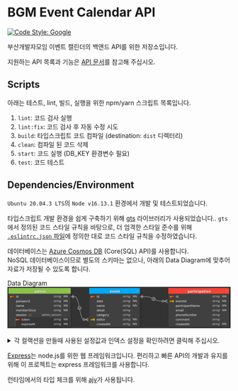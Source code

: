 # BGM Event Calendar API

[![Code Style: Google](https://img.shields.io/badge/code%20style-google-blueviolet.svg)](https://github.com/google/gts)


부산개발자모임 이벤트 캘린더의 백앤드 API를 위한 저장소입니다.

지원하는 API 목록과 기능은 [API 문서](https://busandevelopers.github.io/BGM-Event-Calendar-API-Documentation/)를 참고해 주십시오.


## Scripts

아래는 테스트, lint, 빌드, 실행을 위한 npm/yarn 스크립트 목록입니다.

1. `lint`: 코드 검사 실행
2. `lint:fix`: 코드 검사 후 자동 수정 시도
3. `build`: 타입스크립트 코드 컴파일 (destination: `dist` 디렉터리)
4. `clean`: 컴파일 된 코드 삭제
5. `start`: 코드 실행 (DB_KEY 환경변수 필요)
6. `test`: 코드 테스트


## Dependencies/Environment

`Ubuntu 20.04.3 LTS`의 `Node v16.13.1` 환경에서 개발 및 테스트되었습니다.

타입스크립트 개발 환경을 쉽게 구축하기 위해 [gts](https://github.com/google/gts) 라이브러리가 사용되었습니다..
`gts`에서 정의된 코드 스타일 규칙을 바탕으로, 더 엄격한 스타일 준수를 위해 [`.eslintrc.json` 파일](https://github.com/BusanDevelopers/BGM-Event-Calendar-API/blob/main/.eslintrc.json)에 정의한 대로 코드 스타일 규칙을 수정하였습니다.

데이터베이스는 [Azure Cosmos DB](https://docs.microsoft.com/en-us/azure/cosmos-db/introduction) (Core(SQL) API)를 사용합니다.  
NoSQL 데이터베이스이므로 별도의 스키마는 없으나, 아래의 Data Diagram에 맞추어 자료가 저장될 수 있도록 합니다.

Data Diagram
![ERD.png](img/ERD.png)

<details>
  <summary>각 컬랙션을 만들때 사용된 설정값과 인덱스 설정을 확인하려면 클릭해 주십시오.</summary>
 

[comment]: <> (  `admin` 테이블을 만들기 위한 SQL 쿼리)

[comment]: <> (  ``` SQL)

[comment]: <> (  CREATE TABLE admin &#40;)

[comment]: <> (    username VARCHAR&#40;12&#41; NOT NULL PRIMARY KEY,)

[comment]: <> (    password CHAR&#40;88&#41; NOT NULL,)

[comment]: <> (    name VARCHAR&#40;255&#41; NOT NULL,)

[comment]: <> (    membersince TIMESTAMP NOT NULL DEFAULT CURRENT_TIMESTAMP)

[comment]: <> (  &#41; CHARSET=utf8mb4 COLLATE=utf8mb4_general_ci;)

[comment]: <> (  ```)

[comment]: <> (  `admin_session` 테이블을 만들기 위한 SQL 쿼리)

[comment]: <> (  ``` SQL)

[comment]: <> (  CREATE TABLE admin_session &#40;)

[comment]: <> (    username VARCHAR&#40;12&#41; NOT NULL UNIQUE,)

[comment]: <> (    FOREIGN KEY &#40;username&#41; REFERENCES admin&#40;username&#41; ON DELETE CASCADE ON UPDATE CASCADE,)

[comment]: <> (    INDEX index_username&#40;username&#41;,)

[comment]: <> (    token VARCHAR&#40;255&#41; NOT NULL PRIMARY KEY,)

[comment]: <> (    expires TIMESTAMP NOT NULL DEFAULT CURRENT_TIMESTAMP,)

[comment]: <> (  &#41; CHARSET=utf8mb4 COLLATE=utf8mb4_general_ci;)

[comment]: <> (  ```)

[comment]: <> (  `event` 테이블을 만들기 위한 SQL 쿼리)

[comment]: <> (  ``` SQL)

[comment]: <> (  CREATE TABLE event &#40;)

[comment]: <> (    id INT&#40;11&#41; NOT NULL AUTO_INCREMENT PRIMARY KEY,)

[comment]: <> (    date TIMESTAMP NOT NULL DEFAULT CURRENT_TIMESTAMP,)

[comment]: <> (    INDEX index_date&#40;date&#41;,)

[comment]: <> (    name VARCHAR&#40;255&#41; NOT NULL,)

[comment]: <> (    detail MEDIUMTEXT NULL DEFAULT NULL,)

[comment]: <> (    category VARCHAR&#40;255&#41; NULL DEFAULT NULL,)

[comment]: <> (    editor VARCHAR&#40;12&#41; NOT NULL,)

[comment]: <> (    FOREIGN KEY &#40;editor&#41; REFERENCES admin&#40;username&#41; ON DELETE CASCADE ON UPDATE CASCADE)

[comment]: <> (  &#41; CHARSET=utf8mb4 COLLATE=utf8mb4_general_ci;)

[comment]: <> (  ```)

[comment]: <> (  `participation` 테이블을 만들기 위한 SQL 쿼리)

[comment]: <> (  ``` SQL)

[comment]: <> (  CREATE TABLE participation &#40;)

[comment]: <> (    id INT&#40;11&#41; NOT NULL AUTO_INCREMENT PRIMARY KEY,)

[comment]: <> (    event_id INT&#40;11&#41; NOT NULL,)

[comment]: <> (    FOREIGN KEY &#40;event_id&#41; REFERENCES event&#40;id&#41; ON DELETE CASCADE ON UPDATE CASCADE,)

[comment]: <> (    INDEX index_event_id&#40;event_id&#41;,)

[comment]: <> (    date TIMESTAMP NOT NULL DEFAULT CURRENT_TIMESTAMP,)

[comment]: <> (    participant_name VARCHAR&#40;255&#41; NOT NULL,)

[comment]: <> (    INDEX index_participant_name&#40;participant_name&#41;,)

[comment]: <> (    phone_number VARCHAR&#40;20&#41; NULL DEFAULT NULL,)

[comment]: <> (    email VARCHAR&#40;255&#41; NOT NULL,)

[comment]: <> (    INDEX index_email&#40;email&#41;,)

[comment]: <> (    comment TEXT NULL DEFAULT NULL)

[comment]: <> (  &#41; CHARSET=utf8mb4 COLLATE=utf8mb4_general_ci;)

[comment]: <> (  ```)
</details>

[Express](https://expressjs.com/)는 node.js를 위한 웹 프레임워크입니다.
편리하고 빠른 API의 개발과 유지를 위해 이 프로젝트는 express 프레임워크를 사용합니다.

런타임에서의 타입 체크를 위해 [ajv](https://ajv.js.org/)가 사용됩니다.
